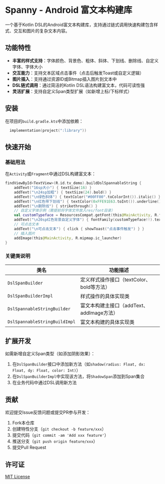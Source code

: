 # Spanny - Android 富文本构建库

一个基于Kotlin DSL的Android富文本构建库，支持通过链式调用快速构建包含样式、交互和图片的复杂文本内容。

## 功能特性
- **丰富的样式支持**：字体颜色、背景色、粗体、斜体、下划线、删除线、自定义字体、字体大小
- **交互能力**：支持文本区域点击事件（点击后触发Toast或自定义逻辑）
- **图片插入**：支持通过资源ID或Bitmap插入图片到文本中
- **DSL链式调用**：通过简洁的Kotlin DSL语法构建富文本，代码可读性强
- **灵活扩展**：支持自定义Span类型扩展（如新增上标/下标样式）

## 安装
在项目的`build.gradle.kts`中添加依赖：
```kotlin
  implementation(project(":library"))
```

## 快速开始
### 基础用法
在`Activity`或`Fragment`中通过DSL构建富文本：
```kotlin
findViewById<TextView>(R.id.tv_demo).buildDslSpannableString {
    addText("16sp大小") { textSize(16) }
    addText("\n24sp加粗") { textSize(24).bold() }
    addText("\n绿色斜体") { textColor("#00FF00".toColorInt()).italic() }
    addText("\n红色带下划线") { textColor(0xFFE91E63.toInt()).underline() }
    addText("\n删除线") { strikethrough() }
    // 自定义字体示例（需提前将字体文件放入res/font目录）
    val customTypeface = ResourcesCompat.getFont(this@MainActivity, R.font.sansita_extra_bold_italic)
    addText("\n20sp红色背景自定义字体") { fontFamily(customTypeface!!).textSize(20).backgroundColor(0xFFE91E63.toInt()) }
    // 可点击文本
    addText("\n可点击文本") { click { showToast("点击事件触发") } }
    // 插入图片
    addImage(this@MainActivity, R.mipmap.ic_launcher)
}
```

### 关键类说明
| 类名                  | 功能描述                                   |
|-----------------------|-------------------------------------------|
| `DslSpanBuilder`       | 定义样式操作接口（textColor、bold等方法） |
| `DslSpanBuilderImpl`   | 样式操作的具体实现类                      |
| `DslSpannableStringBuilder` | 富文本构建主接口（addText、addImage方法） |
| `DslSpannableStringBuildImpl` | 富文本构建的具体实现类                    |

## 扩展开发
如需新增自定义Span类型（如添加阴影效果）：
1. 在`DslSpanBuilder`接口中添加新方法（如`shadow(radius: Float, dx: Float, dy: Float, color: Int)`）
2. 在`DslSpanBuilderImpl`中实现该方法，将`ShadowSpan`添加到Span集合
3. 在业务代码中通过DSL调用新方法

## 贡献
欢迎提交Issue反馈问题或提交PR参与开发：
1. Fork本仓库
2. 创建特性分支（`git checkout -b feature/xxx`）
3. 提交代码（`git commit -am 'Add xxx feature'`）
4. 推送分支（`git push origin feature/xxx`）
5. 提交Pull Request

## 许可证
[MIT License](LICENSE)